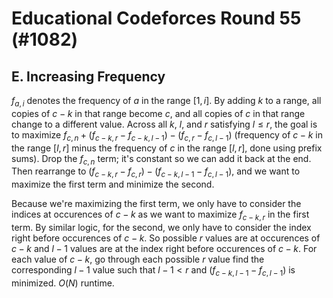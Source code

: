# Educational Codeforces Round 55 (#1082)

## E. Increasing Frequency
$f_{a,i}$ denotes the frequency of $a$ in the range $[1,i]$. By adding $k$ to a range, all copies of $c-k$ in that range become $c$, and all copies of $c$ in that range change to a different value. Across all $k$, $l$, and $r$ satisfying $l\le{r}$, the goal is to maximize $f_{c,n}+(f_{c-k,r}-f_{c-k,l-1})-(f_{c,r}-f_{c,l-1})$ (frequency of $c-k$ in the range $[l,r]$ minus the frequency of $c$ in the range $[l,r]$, done using prefix sums). Drop the $f_{c,n}$ term; it's constant so we can add it back at the end. Then rearrange to $(f_{c-k,r}-f_{c,r})-(f_{c-k,l-1}-f_{c,l-1})$, and we want to maximize the first term and minimize the second. 

Because we're maximizing the first term, we only have to consider the indices at occurences of $c-k$ as we want to maximize $f_{c-k,r}$ in the first term. By similar logic, for the second, we only have to consider the index right before occurences of $c-k$. So possible $r$ values are at occurences of $c-k$ and $l-1$ values are at the index right before occurences of $c-k$. For each value of $c-k$, go through each possible $r$ value find the corresponding $l-1$ value such that $l-1<r$ and $(f_{c-k,l-1}-f_{c,l-1})$ is minimized. $O(N)$ runtime.